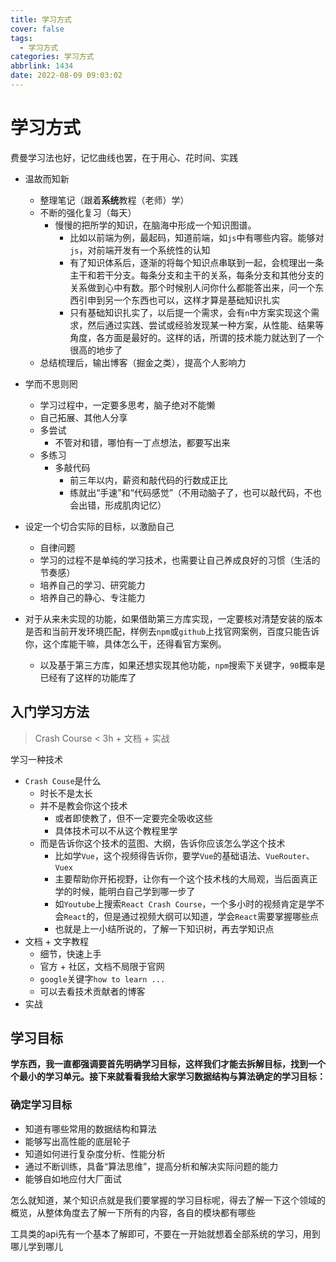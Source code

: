 ```yaml
---
title: 学习方式
cover: false
tags:
  - 学习方式
categories: 学习方式
abbrlink: 1434
date: 2022-08-09 09:03:02
---
```


# 学习方式

费曼学习法也好，记忆曲线也罢，在于用心、花时间、实践



- 温故而知新
  - 整理笔记（跟着**系统**教程（老师）学）
  - 不断的强化复习（每天）
    - 慢慢的把所学的知识，在脑海中形成一个知识图谱。
      - 比如以前端为例，最起码，知道前端，如`js`中有哪些内容。能够对`js`，对前端开发有一个系统性的认知
      - 有了知识体系后，逐渐的将每个知识点串联到一起，会梳理出一条主干和若干分支。每条分支和主干的关系，每条分支和其他分支的关系做到心中有数。那个时候别人问你什么都能答出来，问一个东西引申到另一个东西也可以，这样才算是基础知识扎实
      - 只有基础知识扎实了，以后提一个需求，会有`n`中方案实现这个需求，然后通过实践、尝试或经验发现某一种方案，从性能、结果等角度，各方面是最好的。这样的话，所谓的技术能力就达到了一个很高的地步了
  - 总结梳理后，输出博客（掘金之类），提高个人影响力
- 学而不思则罔
  - 学习过程中，一定要多思考，脑子绝对不能懒
  - 自己拓展、其他人分享
  - 多尝试
    - 不管对和错，哪怕有一丁点想法，都要写出来
  - 多练习
    - 多敲代码
      - 前三年以内，薪资和敲代码的行数成正比
      - 练就出“手速”和“代码感觉”（不用动脑子了，也可以敲代码，不也会出错，形成肌肉记忆）
- 设定一个切合实际的目标，以激励自己
  - 自律问题
  - 学习的过程不是单纯的学习技术，也需要让自己养成良好的习惯（生活的节奏感）
  - 培养自己的学习、研究能力
  - 培养自己的静心、专注能力



- 对于从来未实现的功能，如果借助第三方库实现，一定要核对清楚安装的版本是否和当前开发环境匹配，样例去`npm`或`github`上找官网案例，百度只能告诉你，这个库能干嘛，具体怎么干，还得看官方案例。
  - 以及基于第三方库，如果还想实现其他功能，`npm`搜索下关键字，`90`概率是已经有了这样的功能库了

## 入门学习方法

> Crash Course < 3h + 文档 + 实战

学习一种技术

- `Crash Couse`是什么
  - 时长不是太长
  - 并不是教会你这个技术
    - 或者即使教了，但不一定要完全吸收这些
    - 具体技术可以不从这个教程里学
  - 而是告诉你这个技术的蓝图、大纲，告诉你应该怎么学这个技术
    - 比如学`Vue`，这个视频得告诉你，要学`Vue`的基础语法、`VueRouter`、`Vuex`
    - 主要帮助你开拓视野，让你有一个这个技术栈的大局观，当后面真正学的时候，能明白自己学到哪一步了
    - 如`Youtube`上搜索`React Crash Course`，一个多小时的视频肯定是学不会`React`的，但是通过视频大纲可以知道，学会`React`需要掌握哪些点
    - 也就是上一小结所说的，了解一下知识树，再去学知识点
- 文档 + 文字教程
  - 细节，快速上手
  - 官方 + 社区，文档不局限于官网
  - `google`关键字`how to learn ...`
  - 可以去看技术贡献者的博客
- 实战



## 学习目标

**学东西，我一直都强调要首先明确学习目标，这样我们才能去拆解目标，找到一个个最小的学习单元。接下来就看看我给大家学习数据结构与算法确定的学习目标：**

### 确定学习目标

- 知道有哪些常用的数据结构和算法
- 能够写出高性能的底层轮子
- 知道如何进行复杂度分析、性能分析
- 通过不断训练，具备“算法思维”，提高分析和解决实际问题的能力
- 能够自如地应付大厂面试

怎么就知道，某个知识点就是我们要掌握的学习目标呢，得去了解一下这个领域的概览，从整体角度去了解一下所有的内容，各自的模块都有哪些







工具类的api先有一个基本了解即可，不要在一开始就想着全部系统的学习，用到哪儿学到哪儿









